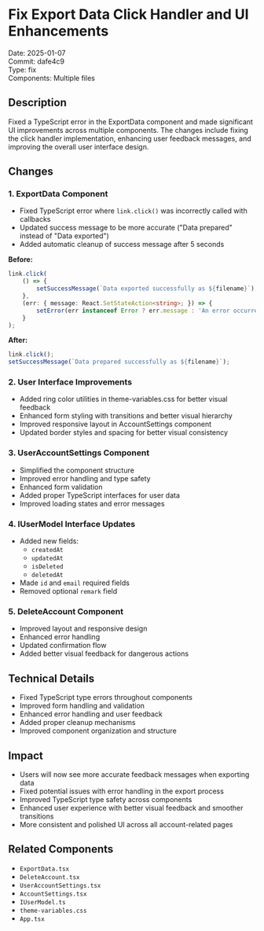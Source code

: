 # Fix Export Data Click Handler and UI Enhancements

Date: 2025-01-07  
Commit: dafe4c9  
Type: fix  
Components: Multiple files  

## Description

Fixed a TypeScript error in the ExportData component and made significant UI improvements across multiple components. The changes include fixing the click handler implementation, enhancing user feedback messages, and improving the overall user interface design.

## Changes

### 1. ExportData Component
- Fixed TypeScript error where `link.click()` was incorrectly called with callbacks
- Updated success message to be more accurate ("Data prepared" instead of "Data exported")
- Added automatic cleanup of success message after 5 seconds

**Before:**
```typescript
link.click(
    () => {
        setSuccessMessage(`Data exported successfully as ${filename}`);
    },
    (err: { message: React.SetStateAction<string>; }) => {
        setError(err instanceof Error ? err.message : 'An error occurred while exporting data');
    }
);
```

**After:**
```typescript
link.click();
setSuccessMessage(`Data prepared successfully as ${filename}`);
```

### 2. User Interface Improvements
- Added ring color utilities in theme-variables.css for better visual feedback
- Enhanced form styling with transitions and better visual hierarchy
- Improved responsive layout in AccountSettings component
- Updated border styles and spacing for better visual consistency

### 3. UserAccountSettings Component
- Simplified the component structure
- Improved error handling and type safety
- Enhanced form validation
- Added proper TypeScript interfaces for user data
- Improved loading states and error messages

### 4. IUserModel Interface Updates
- Added new fields:
  - `createdAt`
  - `updatedAt`
  - `isDeleted`
  - `deletedAt`
- Made `id` and `email` required fields
- Removed optional `remark` field

### 5. DeleteAccount Component
- Improved layout and responsive design
- Enhanced error handling
- Updated confirmation flow
- Added better visual feedback for dangerous actions

## Technical Details

- Fixed TypeScript type errors throughout components
- Improved form handling and validation
- Enhanced error handling and user feedback
- Added proper cleanup mechanisms
- Improved component organization and structure

## Impact

- Users will now see more accurate feedback messages when exporting data
- Fixed potential issues with error handling in the export process
- Improved TypeScript type safety across components
- Enhanced user experience with better visual feedback and smoother transitions
- More consistent and polished UI across all account-related pages

## Related Components

- `ExportData.tsx`
- `DeleteAccount.tsx`
- `UserAccountSettings.tsx`
- `AccountSettings.tsx`
- `IUserModel.ts`
- `theme-variables.css`
- `App.tsx`
